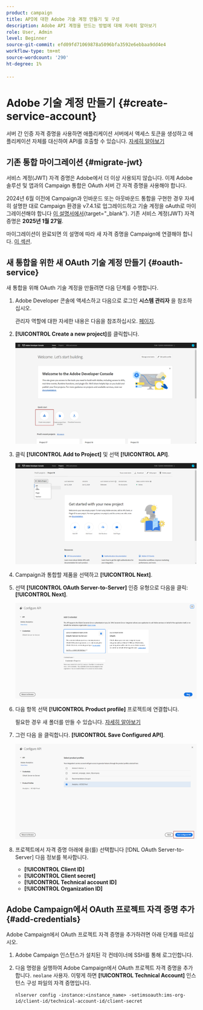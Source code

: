 ```yaml
---
product: campaign
title: API에 대한 Adobe 기술 계정 만들기 및 구성
description: Adobe API 계정을 만드는 방법에 대해 자세히 알아보기
role: User, Admin
level: Beginner
source-git-commit: efd09fd71069878a5096bfa3592e6ebbaa9dd4e4
workflow-type: tm+mt
source-wordcount: '290'
ht-degree: 1%

---
```


# Adobe 기술 계정 만들기 {#create-service-account}

서버 간 인증 자격 증명을 사용하면 애플리케이션 서버에서 액세스 토큰을 생성하고 애플리케이션 자체를 대신하여 API를 호출할 수 있습니다. [자세히 알아보기](https://developer.adobe.com/developer-console/docs/guides/authentication/ServerToServerAuthentication/)

## 기존 통합 마이그레이션 {#migrate-jwt}

서비스 계정(JWT) 자격 증명은 Adobe에서 더 이상 사용되지 않습니다. 이제 Adobe 솔루션 및 앱과의 Campaign 통합은 OAuth 서버 간 자격 증명을 사용해야 합니다.

2024년 6월 이전에 Campaign과 인바운드 또는 아웃바운드 통합을 구현한 경우 자세히 설명한 대로 Campaign 환경을 v7.4.1로 업그레이드하고 기술 계정을 oAuth로 마이그레이션해야 합니다 [이 설명서에서](https://developer.adobe.com/developer-console/docs/guides/authentication/ServerToServerAuthentication/migration){target="_blank"}. 기존 서비스 계정(JWT) 자격 증명은 **2025년 1월 27일**.

마이그레이션이 완료되면 의 설명에 따라 새 자격 증명을 Campaign에 연결해야 합니다. [이 섹션](#add-credentials).

## 새 통합을 위한 새 OAuth 기술 계정 만들기 {#oauth-service}

새 통합을 위해 OAuth 기술 계정을 만들려면 다음 단계를 수행합니다.

1. Adobe Developer 콘솔에 액세스하고 다음으로 로그인 **시스템 관리자** 을 참조하십시오.

   관리자 역할에 대한 자세한 내용은 다음을 참조하십시오. [페이지](https://helpx.adobe.com/enterprise/using/admin-roles.html).

1. **[!UICONTROL Create a new project]**&#x200B;를 클릭합니다.

   ![](assets/api-account-1.png)

1. 클릭 **[!UICONTROL Add to Project]** 및 선택 **[!UICONTROL API]**.

   ![](assets/api-account-2.png)

1. Campaign과 통합할 제품을 선택하고 **[!UICONTROL Next]**.

1. 선택 **[!UICONTROL OAuth Server-to-Server]** 인증 유형으로 다음을 클릭: **[!UICONTROL Next]**.

   ![](assets/api-account-3.png)

1. 다음 항목 선택 **[!UICONTROL Product profile]** 프로젝트에 연결합니다.

   필요한 경우 새 폴더를 만들 수 있습니다. [자세히 알아보기](https://helpx.adobe.com/enterprise/using/manage-product-profiles.html)

1. 그런 다음 을 클릭합니다. **[!UICONTROL Save Configured API]**.

   ![](assets/api-account-4.png)

1. 프로젝트에서 자격 증명 아래에 을(를) 선택합니다 [!DNL OAuth Server-to-Server] 다음 정보를 복사합니다.

   * **[!UICONTROL Client ID]**
   * **[!UICONTROL Client secret]**
   * **[!UICONTROL Technical account ID]**
   * **[!UICONTROL Organization ID]**

## Adobe Campaign에서 OAuth 프로젝트 자격 증명 추가 {#add-credentials}

Adobe Campaign에서 OAuth 프로젝트 자격 증명을 추가하려면 아래 단계를 따르십시오.

1. Adobe Campaign 인스턴스가 설치된 각 컨테이너에 SSH를 통해 로그인합니다.

1. 다음 명령을 실행하여 Adobe Campaign에서 OAuth 프로젝트 자격 증명을 추가합니다. `neolane` 사용자. 이렇게 하면 **[!UICONTROL Technical Account]** 인스턴스 구성 파일의 자격 증명입니다.

   ```
   nlserver config -instance:<instance_name> -setimsoauth:ims-org-id/client-id/technical-account-id/client-secret
   ```
